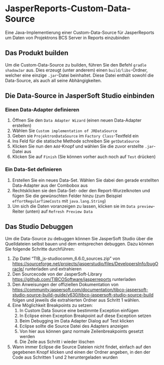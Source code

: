 # JasperReports-Custom-Data-Source
Eine Java-Implementierung einer Custom-Data-Source für JasperReports um Daten von Projektrons BCS Server in Reports einzubinden

## Das Produkt builden
Um die Custom-Data-Source zu builden, führen Sie den Befehl `gradle shadowJar` aus. Dies erzeugt (unter anderem) einen `build/libs`-Ordner, welcher eine einzige `.jar`-Datei beinhaltet. Diese Datei enthält sowohl die Data-Source, als auch all seine Abhängigkeiten.

## Die Data-Source in JasperSoft Studio einbinden
### Einen Data-Adapter definieren
1. Öffnen Sie den `Data Adapter Wizard` (einen neuen Data-Adapter erstellen)
1. Wählen Sie `Custom implementation of JRDataSource`
1. Geben sie `ProjektronDataSource` im `Factory Class`-Textfeld ein
1. Ins Feld für die statische Methode schreiben Sie `getDataSource`
1. Klicken Sie nun den `Add`-Knopf und wählen Sie die zuvor erstellte `.jar`-Datei aus
1. Klicken Sie auf `Finish` (Sie können vorher auch noch auf `Test` drücken)
### Ein Data-Set definieren
1. Erstellen Sie ein neues Data-Set. Wählen Sie dabei den gerade erstellten Data-Adapter aus der Combobox aus
1. Rechtsklicken sie den Data-Set- oder den Report-Wurzelknoten und fügen Sie die gewünschten Felder hinzu (zum Beispiel `effortRegularTimeCosts` mit `java.lang.String`)
1. Um sich die Daten voranzeigen zu lassen, klicken sie im `Data preview`-Reiter (unten) auf `Refresh Preview Data`

## Das Studio Debuggen
Um die Data-Source zu debuggen können Sie JasperSoft Studio über die Quelldateien selbst bauen und dem entsprechen debuggen. Dazu können Sie folgende Schritte durchführen:
1. Zip Datei “TIB_js-studiocomm_6.6.0_sources.zip” von https://sourceforge.net/projects/jasperstudio/files/DevelopersInfo/bugOracle/ runterladen und extrahieren
1. Den Sourcecode von der JasperSoft-Library https://github.com/TIBCOSoftware/jasperreports runterladen
1. Den Anweisungen der offiziellen Dokumentation von https://community.jaspersoft.com/documentation/tibco-jaspersoft-studio-source-build-guide/v630/tibco-jaspersoft-studio-source-build folgen und jeweils die extrahierten Ordner aus Schritt 1 wählen.
1. Eine Möglichkeit Breakpoints zu setzen:
    1. In Custom Data Source eine bestimmte Exception einfügen
    1. In Eclipse einen Exception Breakpoint auf diese Exception setzen
    1. Beim Debugging im Data Adapter Dialog auf Test klicken
    1. Eclipse sollte die Source Datei des Adapters anzeigen
    1. Von hier aus können ganz normale Zeilenbreakpoints gesetzt werden
    1. Die Zeile aus Schritt i wieder löschen
1. Wann immer Eclipse die Source Dateien nicht findet, einfach auf den gegebenen Knopf klicken und einen der Ordner angeben, in den der Code aus Schritten 1 und 2 heruntergeladen wurden
